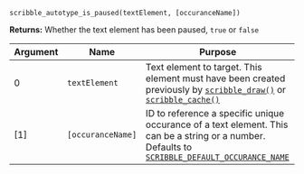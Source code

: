 `scribble_autotype_is_paused(textElement, [occuranceName])`

**Returns:** Whether the text element has been paused, `true` or `false`

|Argument|Name         |Purpose                                                               |
|--------|-------------|----------------------------------------------------------------------|
|0       |`textElement`|Text element to target. This element must have been created previously by [`scribble_draw()`](scribble_draw) or [`scribble_cache()`](scribble_cache)|
|[1]     |`[occuranceName]`|ID to reference a specific unique occurance of a text element. This can be a string or a number. Defaults to [`SCRIBBLE_DEFAULT_OCCURANCE_NAME`](__scribble_macros)             |